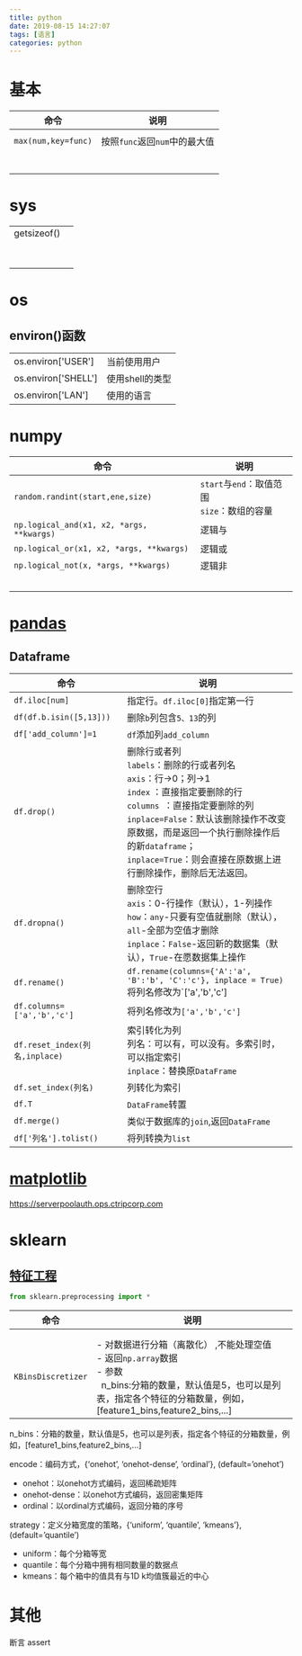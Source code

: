 ```yaml
---
title: python
date: 2019-08-15 14:27:07
tags: [语言]
categories: python
---
```






# 基本

| 命令                | 说明                          |
| ------------------- | ----------------------------- |
|                     |                               |
| `max(num,key=func)` | 按照`func`返回`num`中的最大值 |
|                     |                               |
|                     |                               |
|                     |                               |
|                     |                               |
|                     |                               |
|                     |                               |
|                     |                               |



# sys

|             |      |
| ----------- | ---- |
| getsizeof() |      |
|             |      |
|             |      |
|             |      |
|             |      |
|             |      |
|             |      |
|             |      |
|             |      |

# os

## environ()函数

|                     |                 |
| ------------------- | --------------- |
| os.environ['USER']  | 当前使用用户    |
| os.environ['SHELL'] | 使用shell的类型 |
| os.environ['LAN']   | 使用的语言      |



# numpy

| 命令                                      | 说明                                           |
| ----------------------------------------- | ---------------------------------------------- |
| `random.randint(start,ene,size)`          | `start`与`end`：取值范围<br>`size`：数组的容量 |
| `np.logical_and(x1, x2, *args, **kwargs)` | 逻辑与                                         |
| `np.logical_or(x1, x2, *args, **kwargs)`  | 逻辑或                                         |
| `np.logical_not(x, *args, **kwargs)`      | 逻辑非                                         |
|                                           |                                                |
|                                           |                                                |
|                                           |                                                |
|                                           |                                                |
|                                           |                                                |



# [pandas](https://pandas.pydata.org/)

## Dataframe

| 命令                           | 说明                                                         |
| ------------------------------ | ------------------------------------------------------------ |
| `df.iloc[num]`                 | 指定行。`df.iloc[0]`指定第一行                               |
| `df(df.b.isin([5,13]))`        | 删除`b`列包含`5、13`的列                                     |
| `df['add_column']=1`           | `df`添加列`add_column`                                       |
| `df.drop()`                    | 删除行或者列<br>`labels`：删除的行或者列名<br>`axis`：行->0；列->1<br>`index` ：直接指定要删除的行<br/>`columns `：直接指定要删除的列<br/>`inplace=False`：默认该删除操作不改变原数据，而是返回一个执行删除操作后的新`dataframe`；<br/>`inplace=True`：则会直接在原数据上进行删除操作，删除后无法返回。 |
| `df.dropna()`                  | 删除空行<br>`axis`：0-行操作（默认），1-列操作 <br/>`how`：`any`-只要有空值就删除（默认），`all`-全部为空值才删除 <br/>`inplace`：`False`-返回新的数据集（默认），`True`-在愿数据集上操作 |
| `df.rename()`                  | `df.rename(columns={'A':'a', 'B':'b', 'C':'c'}, inplace = True)`<br>将列名修改为`['a','b','c'] |
| `df.columns= ['a','b','c']`    | 将列名修改为`['a','b','c']`                                  |
| `df.reset_index(列名,inplace)` | 索引转化为列<br>列名：可以有，可以没有。多索引时，可以指定索引<br>`inplace`：替换原`DataFrame` |
| `df.set_index(列名)`           | 列转化为索引                                                 |
| `df.T`                         | `DataFrame`转置                                              |
| `df.merge()`                   | 类似于数据库的`join`,返回`DataFrame`                         |
| `df['列名'].tolist()`          | 将列转换为`list`                                             |



# [matplotlib](https://matplotlib.org/index.html)

https://serverpoolauth.ops.ctripcorp.com



# sklearn



## [特征工程](https://scikit-learn.org/stable/modules/preprocessing.html#k-bins-discretization)

```python
from sklearn.preprocessing import *
```

| 命令               | 说明                                                         |
| ------------------ | ------------------------------------------------------------ |
|                    |                                                              |
|                    |                                                              |
| `KBinsDiscretizer` | -&nbsp;对数据进行分箱（离散化） ,不能处理空值<br>-&nbsp;返回`np.array`数据<br>-&nbsp;参数 <br>&nbsp;&nbsp;n_bins:分箱的数量，默认值是5，也可以是列表，指定各个特征的分箱数量，例如，[feature1_bins,feature2_bins,...]<br> |



n_bins：分箱的数量，默认值是5，也可以是列表，指定各个特征的分箱数量，例如，[feature1_bins,feature2_bins,...]

encode：编码方式，{‘onehot’, ‘onehot-dense’, ‘ordinal’}, (default=’onehot’)

- onehot：以onehot方式编码，返回稀疏矩阵
- onehot-dense：以onehot方式编码，返回密集矩阵
- ordinal：以ordinal方式编码，返回分箱的序号

strategy：定义分箱宽度的策略，{‘uniform’, ‘quantile’, ‘kmeans’}, (default=’quantile’)

- uniform：每个分箱等宽
- quantile：每个分箱中拥有相同数量的数据点
- kmeans：每个箱中的值具有与1D k均值簇最近的中心





# 其他

断言 assert